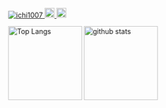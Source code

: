 <p align="left">
  <a href="https://github.com/ichi1007/ichi1007/">
    <img src="https://komarev.com/ghpvc/?username=ichi1007" alt="ichi1007" />
  </a>
  <a href="http://twitter.com/ichi_107">
    <img height="20" src="https://img.shields.io/twitter/follow/ichi_107?label=Twitter&logo=twitter&style=flat" />
  </a>
  <a href="https://github.com/ichi1007">
    <img height="20" src="https://img.shields.io/github/followers/ichi1007?label=follow&logo=github&style=flat" />
  </a>
</p>

<p align="left"> 
  <img alt="Top Langs" height="150px" src="https://github-readme-stats.vercel.app/api/top-langs/?username=ichi1007&layout=compact&show_icons=true" />
  <img alt="github stats" height="150px" src="https://github-readme-stats.vercel.app/api?username=ichi1007&show_icons=ture" />
</p>
